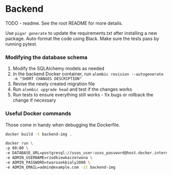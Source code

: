 # Backend

TODO - readme. See the root README for more details.

Use ```pigar generate``` to update the requirements.txt after installing a new package.
Auto-format the code using Black.
Make sure the tests pass by running pytest.

### Modifying the database schema
1. Modify the SQLAlchemy models as needed
2. In the backend Docker container, run ```alembic revision --autogenerate -m "SHORT CHANGES DESCRIPTION"```
3. Revise the newly created migration file
4. Run ```alembic upgrade head``` and test if the changes works
5. Run tests to ensure everything still works - fix bugs or rollback the change if necessary


### Useful Docker commands

Those come in handy when debugging the Dockerfile.
```bash
docker build -t backend-img .

docker run \
-p 80:80 \
-e DATABASE_URL=postgresql://usos_user:usos_password@host.docker.internal/usos_db \
-e ADMIN_USERNAME=rzodkiewkaczerwona \
-e ADMIN_PASSWORD=twarozekbialy2008 \
-e ADMIN_EMAIL=admin@example.com -it backend-img 
```
